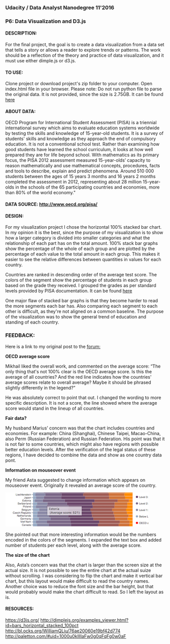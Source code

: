 ### Udacity /  Data Analyst Nanodegree 11'2016
### P6: Data Visualization and D3.js


#### DESCRIPTION: 

For the final project, the goal is to create a data visualization from a data set that tells a story or allows a reader to explore trends or patterns. The work should be a reflection of the theory and practice of data visualization, and it must use either dimple.js or d3.js.

#### TO USE:

Clone project or download project's zip folder to your computer.
Open index.html file in your browser. 
Please note: Do not run python file to parse the original data. It is not provided, since the size is 2.75GB. It can be found [here](https://www.oecd.org/pisa/pisaproducts/pisa2012database-downloadabledata.htm)

#### ABOUT DATA:

OECD Program for International Student Assessment (PISA) is a triennial international survey which aims to evaluate education systems worldwide by testing the skills and knowledge of 15-year-old students. 
It is a survey of students' skills and knowledge as they approach the end of compulsory education. It is not a conventional school test. Rather than examining how good students have learned the school curriculum, it looks at how well prepared they are for life beyond school.
With mathematics as its primary focus, the PISA 2012 assessment measured 15-year-olds’ capacity to reason mathematically and use mathematical concepts, procedures, facts and tools to describe, explain and predict phenomena. Around 510 000 students between the ages of 15 years 3 months and 16 years 2 months completed the assessment in 2012, representing about 28 million 15-year-olds in the schools of the 65 participating countries and economies, more than 80% of the world economy."

#### DATA SOURCE: http://www.oecd.org/pisa/

#### DESIGN:

For my visualization project I chose the horizontal 100% stacked bar chart. In my opinion it is the best, since the purpose of my visualization is to show how a larger category is divided into smaller categories and what the relationship of each part has on the total amount. 100% stack bar graphs show the percentage of the whole of each group and are plotted by the percentage of each value to the total amount in each group. This makes it easier to see the relative differences between quantities in values for each country.

Countries are ranked in descending order of the average test score. The colors of the segment show the percentage of students in each group based on the grade they received. I grouped the grades as per standard levels provided by PISA documentation. It can be found [here](http://www.oecd.org/pisa/aboutpisa/PISA%20scales%20for%20pisa-based%20test%20for%20schools.pdf)

One major flaw of stacked bar graphs is that they become harder to read the more segments each bar has. Also comparing each segment to each other is difficult, as they're not aligned on a common baseline. The purpose of the visualization was to show the general trend of education and standing of each country.

### FEEDBACK:


Here is a link to my original post to the [forum:](http://bl.ocks.org/daivaSts/raw/599aeae23dec71047bf0b1f000b4150a/)

**OECD average score**

Mikhail liked the overall work, and commented on the average score:  “The only thing that's not 100% clear is the OECD average score. Is this the average of all countries? And the red line indicates how the countries' average scores relate to overall average? Maybe it should be phrased slightly differently in the legend?”

He was absolutely correct to point that out. I changed the wording to more specific description. It is not a score, the line showed where the average score would stand in the lineup of all countries.

**Fair data?**

My husband Marius’ concern was that the chart includes countries and economies. For example: China (Shanghai), Chinese Taipei, Macao-China, also Perm (Russian Federation) and Russian Federation. His point was that it is not fair to some countries, which might also have regions with possible better education levels. After the verification of the legal status of these regions, I have decided to combine the data and show as one country data pont.

**Information on mouseover event**

My friend Asta suggested to change information which appears on mouseover event. Originally it revealed an average score of the country. 

![v_2](Screen_Shot.png)

She pointed out that more interesting information would be the numbers encoded in the colors of the segments. I expanded the text box and added number of students per each level, along with the average score. 

**The size of the chart**

Also, Asta’s concern was that the chart is larger than the screen size at the actual size. It is not possible to see the entire chart at the actual suize without scrolling. I was considering to flip the chart and make it vertical bar chart, but this layout would make difficult to read the country names. Another choice was to reduce the font size and the bar height, but that would probably would make the chart difficult to read. So I left the layout as is. 

#### RESOURCES:

https://d3js.org/
http://dimplejs.org/examples_viewer.html?id=bars_horizontal_stacked_100pct
http://bl.ocks.org/WilliamQLiu/76ae20060e19bf42d774
http://paletton.com/#uid=1000u0kllllaFw0g0qFqFg0w0aF
